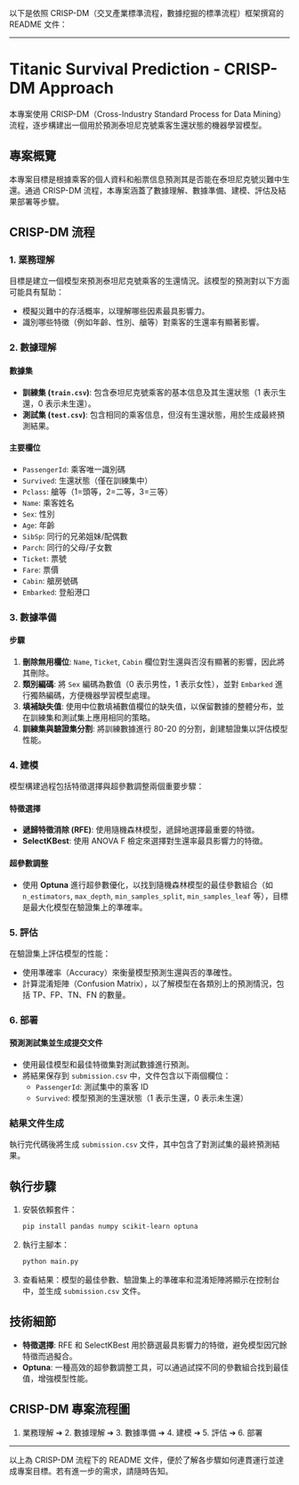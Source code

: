以下是依照 CRISP-DM（交叉產業標準流程，數據挖掘的標準流程）框架撰寫的 README 文件：

---

# Titanic Survival Prediction - CRISP-DM Approach

本專案使用 CRISP-DM（Cross-Industry Standard Process for Data Mining）流程，逐步構建出一個用於預測泰坦尼克號乘客生還狀態的機器學習模型。

## 專案概覽

本專案目標是根據乘客的個人資料和船票信息預測其是否能在泰坦尼克號災難中生還。通過 CRISP-DM 流程，本專案涵蓋了數據理解、數據準備、建模、評估及結果部署等步驟。

## CRISP-DM 流程

### 1. 業務理解

目標是建立一個模型來預測泰坦尼克號乘客的生還情況。該模型的預測對以下方面可能具有幫助：
- 模擬災難中的存活概率，以理解哪些因素最具影響力。
- 識別哪些特徵（例如年齡、性別、艙等）對乘客的生還率有顯著影響。

### 2. 數據理解

#### 數據集
- **訓練集 (`train.csv`)**: 包含泰坦尼克號乘客的基本信息及其生還狀態（1 表示生還，0 表示未生還）。
- **測試集 (`test.csv`)**: 包含相同的乘客信息，但沒有生還狀態，用於生成最終預測結果。

#### 主要欄位
- `PassengerId`: 乘客唯一識別碼
- `Survived`: 生還狀態（僅在訓練集中）
- `Pclass`: 艙等（1=頭等，2=二等，3=三等）
- `Name`: 乘客姓名
- `Sex`: 性別
- `Age`: 年齡
- `SibSp`: 同行的兄弟姐妹/配偶數
- `Parch`: 同行的父母/子女數
- `Ticket`: 票號
- `Fare`: 票價
- `Cabin`: 艙房號碼
- `Embarked`: 登船港口

### 3. 數據準備

#### 步驟
1. **刪除無用欄位**: `Name`, `Ticket`, `Cabin` 欄位對生還與否沒有顯著的影響，因此將其刪除。
2. **類別編碼**: 將 `Sex` 編碼為數值（0 表示男性，1 表示女性），並對 `Embarked` 進行獨熱編碼，方便機器學習模型處理。
3. **填補缺失值**: 使用中位數填補數值欄位的缺失值，以保留數據的整體分布，並在訓練集和測試集上應用相同的策略。
4. **訓練集與驗證集分割**: 將訓練數據進行 80-20 的分割，創建驗證集以評估模型性能。

### 4. 建模

模型構建過程包括特徵選擇與超參數調整兩個重要步驟：

#### 特徵選擇
- **遞歸特徵消除 (RFE)**: 使用隨機森林模型，遞歸地選擇最重要的特徵。
- **SelectKBest**: 使用 ANOVA F 檢定來選擇對生還率最具影響力的特徵。

#### 超參數調整
- 使用 **Optuna** 進行超參數優化，以找到隨機森林模型的最佳參數組合（如 `n_estimators`, `max_depth`, `min_samples_split`, `min_samples_leaf` 等），目標是最大化模型在驗證集上的準確率。

### 5. 評估

在驗證集上評估模型的性能：
- 使用準確率（Accuracy）來衡量模型預測生還與否的準確性。
- 計算混淆矩陣（Confusion Matrix），以了解模型在各類別上的預測情況，包括 TP、FP、TN、FN 的數量。

### 6. 部署

#### 預測測試集並生成提交文件
- 使用最佳模型和最佳特徵集對測試數據進行預測。
- 將結果保存到 `submission.csv` 中，文件包含以下兩個欄位：
  - `PassengerId`: 測試集中的乘客 ID
  - `Survived`: 模型預測的生還狀態（1 表示生還，0 表示未生還）

### 結果文件生成
執行完代碼後將生成 `submission.csv` 文件，其中包含了對測試集的最終預測結果。

## 執行步驟

1. 安裝依賴套件：
   ```bash
   pip install pandas numpy scikit-learn optuna
   ```

2. 執行主腳本：
   ```python
   python main.py
   ```

3. 查看結果：模型的最佳參數、驗證集上的準確率和混淆矩陣將顯示在控制台中，並生成 `submission.csv` 文件。

## 技術細節

- **特徵選擇**: RFE 和 SelectKBest 用於篩選最具影響力的特徵，避免模型因冗餘特徵而過擬合。
- **Optuna**: 一種高效的超參數調整工具，可以通過試探不同的參數組合找到最佳值，增強模型性能。

## CRISP-DM 專案流程圖

1. 業務理解 ➔ 2. 數據理解 ➔ 3. 數據準備 ➔ 4. 建模 ➔ 5. 評估 ➔ 6. 部署

--- 

以上為 CRISP-DM 流程下的 README 文件，便於了解各步驟如何連貫運行並達成專案目標。若有進一步的需求，請隨時告知。
